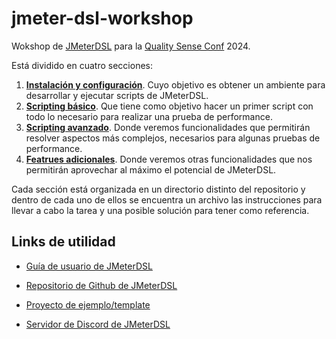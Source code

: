 # jmeter-dsl-workshop
Wokshop de [JMeterDSL](https://abstracta.github.io/jmeter-java-dsl/) para la [Quality Sense Conf](https://qualitysenseconf.com/) 2024.

Está dividido en cuatro secciones:

1. **[Instalación y configuración](./instalaciónConfiguración.md)**. Cuyo objetivo es obtener un ambiente para desarrollar y ejecutar scripts de JMeterDSL.
2. **[Scripting básico](./src/test/java/PruebaPerformance/basico/pruebaBásica.md)**. Que tiene como objetivo hacer un primer script con todo lo necesario para realizar una prueba de performance.
3. **[Scripting avanzado](./src/test/java/PruebaPerformance/avanzado/scriptingAvanzado.md)**. Donde veremos funcionalidades que permitirán resolver aspectos más complejos, necesarios para algunas pruebas de performance.
4. **[Featrues adicionales](./src/test/java/PruebaPerformance/avanzado/featuresAdicionales.md)**. Donde veremos otras funcionalidades que nos permitirán aprovechar al máximo el potencial de JMeterDSL.

Cada sección está organizada en un directorio distinto del repositorio y dentro de cada uno de ellos se encuentra un archivo  las instrucciones para llevar a cabo la tarea y una posible solución para tener como referencia.

## Links de utilidad
* [Guía de usuario de JMeterDSL](https://abstracta.github.io/jmeter-java-dsl/guide/)

* [Repositorio de Github de JMeterDSL](https://github.com/abstracta/jmeter-java-dsl)

* [Proyecto de ejemplo/template](https://github.com/abstracta/jmeter-java-dsl-sample)

* [Servidor de Discord de JMeterDSL](https://discord.gg/WNSn5hqmSd)